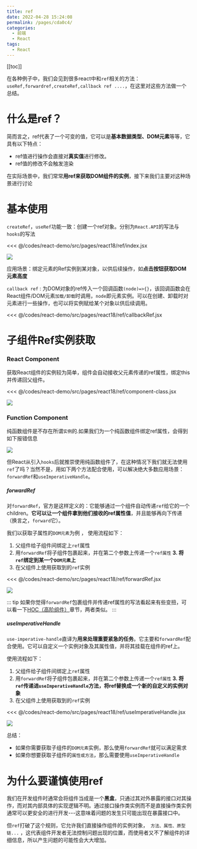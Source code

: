 ```yaml
---
title: ref
date: 2022-04-28 15:24:08
permalink: /pages/cda0c4/
categories:
  - 前端
  - React
tags:
  - React
---
```


[[toc]]

在各种例子中，我们会见到很多react中和`ref`相关的方法：`useRef,forwardref,createRef,callback ref ....`，在这里对这些方法做一个总结。

# 什么是ref？

简而言之，ref代表了一个可变的值，它可以是**基本数据类型、DOM元素**等等，它具有以下特点：
-   ref值进行操作会直接对**真实值**进行修改。
-   ref值的修改不会触发渲染

在实际场景中，我们常常**用ref来获取DOM组件的实例**，接下来我们主要对这种场景进行讨论

# 基本使用

`createRef`，`useRef`功能一致：创建一个ref对象。分别为`React.API`的写法与`hooks`的写法

<<< @/codes/react-demo/src/pages/react18/ref/index.jsx

![](https://linyc.oss-cn-beijing.aliyuncs.com/20220428153905.png)

应用场景：绑定元素的Ref实例到某对象，以供后续操作，如**点击按钮获取DOM元素高度**

`callback ref` : 为DOM对象的ref传入一个回调函数`(node)=>{}`，该回调函数会在React组件/DOM元素`加载/卸载`时调用，`node`即元素实例。可以在创建、卸载时对元素进行一些操作，也可以将实例赋给某个对象以供后续调用。

<<< @/codes/react-demo/src/pages/react18/ref/callbackRef.jsx



# 子组件Ref实例获取

### React Component

获取React组件的实例较为简单，组件会自动接收父元素传递的ref属性，绑定this并传递回父组件。

<<< @/codes/react-demo/src/pages/react18/ref/component-class.jsx

![](https://linyc.oss-cn-beijing.aliyuncs.com/20220429105541.png)

### Function Component 

纯函数组件是不存在所谓`实例`的.如果我们为一个纯函数组件绑定ref属性，会得到如下报错信息

![](https://linyc.oss-cn-beijing.aliyuncs.com/20220429092732.png)

但React从引入`hooks`后就推崇使用纯函数组件了，在这种情况下我们就无法使用`ref`了吗？当然不是，用如下两个方法配合使用，可以解决绝大多数应用场景：`forwardRef`和`useImperativeHandle`。

##### forwardRef

对`forwardRef`，官方是这样定义的：它能够通过一个组件自动传递`ref`给它的一个children。**它可以让一个组件拿到他们接收的ref属性值**，并且能够再向下传递（换言之，`forward`它）。

我们以获取子属性的`DOM元素`为例 ， 使用流程如下：
1. 父组件给子组件间绑定上`ref`属性
2. 用`forwardRef`将子组件包裹起来，并在第二个参数上传递一个`ref属性`
**3. 将`ref`绑定到某一个`DOM元素`上**
4. 在父组件上使用获取到的`ref`实例

<<< @/codes/react-demo/src/pages/react18/ref/forwardRef.jsx

![](https://linyc.oss-cn-beijing.aliyuncs.com/20220429110541.png)

::: tip
如果你觉得`forwardRef`包裹组件并传递ref属性的写法看起来有些变扭，可以看一下[HOC（高阶组件）](/pages/1aa093/)章节，两者类似。
:::

##### useImperativeHandle

`use-imperative-handle`直译为**用来处理重要紧急的任务**。它主要和`forwardRef`配合使用。它可以自定义一个实例对象及其属性值，并将其挂载在组件的ref上。

使用流程如下：

1. 父组件给子组件间绑定上`ref`属性
2. 用`forwardRef`将子组件包裹起来，并在第二个参数上传递一个`ref属性`
**3. 将`ref`传递进`useImperativeHandle`方法，将ref替换成一个新的自定义的实例对象**
4. 在父组件上使用获取到的`ref`实例

<<< @/codes/react-demo/src/pages/react18/ref/useImperativeHandle.jsx

![](https://linyc.oss-cn-beijing.aliyuncs.com/20220429110624.png)

总结： 
- 如果你需要获取子组件的`DOM元素`实例，那么使用`forwardRef`就可以满足需求
- 如果你想要获取子组件的`属性或方法`，那么需要使用`useImperativeHandle`

# 为什么要谨慎使用ref

我们在开发组件时通常会将组件当成是一个**黑盒**，只通过其对外暴露的接口对其操作，而对其内部具体的实现逻辑不明。通过接口操作类实例而不是直接操作类实例通常可以更安全的进行开发---这意味着问题的发生只可能出现在暴露接口中。

但`ref`打破了这个规则，它允许我们直接操作组件的实例对象，` 方法、属性、原型链...` ，这代表组件开发者无法控制问题出现的位置，而使用者又不了解组件的详细信息，所以产生问题的可能性会大大增加。